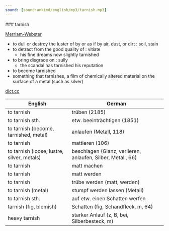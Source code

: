 ```yaml
---
sound: [sound:ankimd/english/mp3/tarnish.mp3]
---
```


\### tarnish

[Merriam-Webster](https://www.merriam-webster.com/dictionary/tarnish)

- to dull or destroy the luster of by or as if by air, dust, or dirt : soil, stain
- to detract from the good quality of : vitiate
    - his fine dreams now slightly tarnished
- to bring disgrace on : sully
    - the scandal has tarnished his reputation
- to become tarnished
- something that tarnishes, a film of chemically altered material on the surface of a metal (such as silver)

[dict.cc](https://www.dict.cc/tarnish)

| English        | German       |
| -------------- | ------------ |
| to tarnish | trüben (2185) |
| to tarnish sth. | etw. beeinträchtigen (1851) |
| to tarnish (become, tarnished, metal) | anlaufen (Metall, 118) |
| to tarnish | mattieren (106) |
| to tarnish (loose, lustre, silver, metals) | beschlagen (Glanz, verlieren, anlaufen, Silber, Metall, 66) |
| to tarnish | matt machen |
| to tarnish | matt werden |
| to tarnish | trübe werden (matt, werden) |
| to tarnish (metal) | stumpf werden lassen (Metall) |
| to tarnish sth. | auf etw. einen Schatten werfen |
| tarnish (fig, blemish) | Schatten (fig, Schandfleck, m, 64) |
| heavy tarnish | starker Anlauf (z, B, bei, Silberbesteck, m) |
